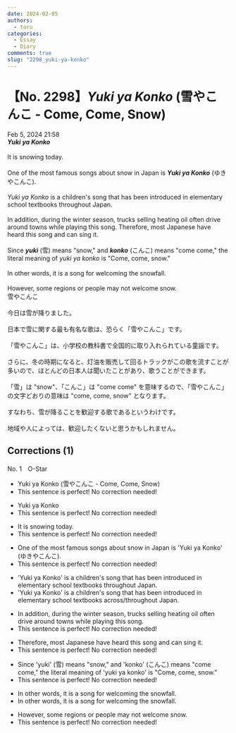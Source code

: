 ```yaml
---
date: 2024-02-05
authors:
  - toru
categories:
  - Essay
  - Diary
comments: true
slug: "2298_yuki-ya-konko"
---
```


# 【No. 2298】<strong><em>Yuki ya Konko</em></strong> (雪やこんこ - Come, Come, Snow)
<div class="date">Feb 5, 2024 21:58</div>
<div id="post"><div id="body_show_ori">
<strong><em>Yuki ya Konko</em></strong><br/><br/>It is snowing today.<br/><br/>One of the most famous songs about snow in Japan is <strong><em>Yuki ya Konko</em></strong> (ゆきやこんこ).<br/><br/><em>Yuki ya Konko</em> is a children's song that has been introduced in elementary school textbooks throughout Japan.<br/><br/>In addition, during the winter season, trucks selling heating oil often drive around towns while playing this song. Therefore, most Japanese have heard this song and can sing it.<br/><br/>Since <strong><em>yuki</em></strong> (雪) means "snow," and <strong><em>konko</em></strong> (こんこ) means "come come," the literal meaning of <em>yuki ya konko</em> is "Come, come, snow."<br/><br/>In other words, it is a song for welcoming the snowfall.<br/><br/>However, some regions or people may not welcome snow.
</div></div>

<!-- more -->

<div id="post_ja"><div id="body_show_mo">
雪やこんこ<br/><br/>今日は雪が降りました。<br/><br/>日本で雪に関する最も有名な歌は、恐らく「雪やこんこ」です。<br/><br/>「雪やこんこ」は、小学校の教科書で全国的に取り入れられている童謡です。<br/><br/>さらに、冬の時期になると、灯油を販売して回るトラックがこの歌を流すことが多いので、ほとんどの日本人は聞いたことがあり、歌うことができます。<br/><br/>「雪」は "snow"、「こんこ」は "come come" を意味するので、「雪やこんこ」の文字どおりの意味は "come, come, snow" となります。<br/><br/>すなわち、雪が降ることを歓迎する歌であるというわけです。<br/><br/>地域や人によっては、歓迎したくないと思うかもしれません。
</div></div>

## Corrections (1)
<div id="block"><div class="first_name"> No. 1　<span class="just_name">O-Star</span></div><div id="block2">
<ul class="correction_field">
<li class="incorrect">Yuki ya Konko (雪やこんこ - Come, Come, Snow)</li>
<li class="corrected perfect">This sentence is perfect! No correction needed!</li>
</ul>
<ul class="correction_field">
<li class="incorrect">Yuki ya Konko</li>
<li class="corrected perfect">This sentence is perfect! No correction needed!</li>
</ul>
<ul class="correction_field">
<li class="incorrect">It is snowing today.</li>
<li class="corrected perfect">This sentence is perfect! No correction needed!</li>
</ul>
<ul class="correction_field">
<li class="incorrect">One of the most famous songs about snow in Japan is 'Yuki ya Konko' (ゆきやこんこ).</li>
<li class="corrected perfect">This sentence is perfect! No correction needed!</li>
</ul>
<ul class="correction_field">
<li class="incorrect">'Yuki ya Konko' is a children's song that has been introduced in elementary school textbooks throughout Japan.</li>
<li class="corrected correct">
'Yuki ya Konko' is a children's song<span class="sline"><span class="f_red"> that has been </span></span>introduced in elementary school textbooks <span class="f_blue">across/throughout</span> Japan.
</li>
</ul>
<ul class="correction_field">
<li class="incorrect">In addition, during the winter season, trucks selling heating oil often drive around towns while playing this song.</li>
<li class="corrected perfect">This sentence is perfect! No correction needed!</li>
</ul>
<ul class="correction_field">
<li class="incorrect">Therefore, most Japanese have heard this song and can sing it.</li>
<li class="corrected perfect">This sentence is perfect! No correction needed!</li>
</ul>
<ul class="correction_field">
<li class="incorrect">Since 'yuki' (雪) means "snow," and 'konko' (こんこ) means "come come," the literal meaning of 'yuki ya konko' is "Come, come, snow."</li>
<li class="corrected perfect">This sentence is perfect! No correction needed!</li>
</ul>
<ul class="correction_field">
<li class="incorrect">In other words, it is a song for welcoming the snowfall.</li>
<li class="corrected correct">
In other words, it is a song for welcoming <span class="f_gray">the</span> snowfall.
</li>
</ul>
<ul class="correction_field">
<li class="incorrect">However, some regions or people may not welcome snow.</li>
<li class="corrected perfect">This sentence is perfect! No correction needed!</li>
</ul>
</div></div>
